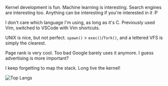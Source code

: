 Kernel development is fun. Machine learning is interesting. Search engines are interesting too. Anything can be interesting if you're interested in it :P

I don't care which language I'm using, as long as it's C. Previously used Vim, switched to VSCode with Vim shortcuts.

UNIX is nice, but not perfect. `spawn()` > `exec()`/`fork()`, and a lettered VFS is simply the clearest.

Page rank is very cool. Too bad Google barely uses it anymore. I guess advertising is more important?

I keep forgetting to map the stack. Long live the kernel!

![Top Langs](https://github-readme-stats.vercel.app/api/top-langs/?username=UnmappedStack&theme=tokyonight)
